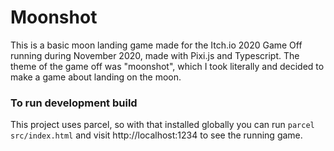 # Moonshot

This is a basic moon landing game made for the Itch.io 2020 Game Off running during November 2020,
made with Pixi.js and Typescript. The theme of the game off was "moonshot", which I took literally
and decided to make a game about landing on the moon.

### To run development build
This project uses parcel, so with that installed globally you can run `parcel src/index.html` and visit
http://localhost:1234 to see the running game.
